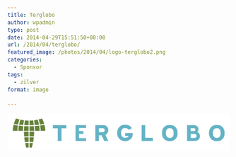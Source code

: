 ```yaml
---
title: Terglobo
author: wpadmin
type: post
date: 2014-04-29T15:51:50+00:00
url: /2014/04/terglobo/
featured_image: /photos/2014/04/logo-terglobo2.png
categories:
  - Sponsor
tags:
  - zilver
format: image

---
```

<!--
<div id="attachment_23" style="width: 310px" class="wp-caption alignnone">
  <a href="http://terglobo.nl/"><img aria-describedby="caption-attachment-23" loading="lazy" class="size-medium wp-image-23" src="/photos/2014/04/logo-terglobo2-300x50.png" alt="Terglobo" width="300" height="50" srcset="/photos/2014/04/logo-terglobo2-300x50.png 300w, /photos/2014/04/logo-terglobo2-560x93.png 560w, /photos/2014/04/logo-terglobo2-260x43.png 260w, /photos/2014/04/logo-terglobo2-160x26.png 160w, /photos/2014/04/logo-terglobo2.png 600w" sizes="(max-width: 300px) 100vw, 300px" /></a>
  
  <p id="caption-attachment-23" class="wp-caption-text">
    Terglobo is zilver sponsor
  </p>
</div>
-->
![ Terglobo is zilver sponsor ](/photos/2014/04/logo-terglobo2.png)
